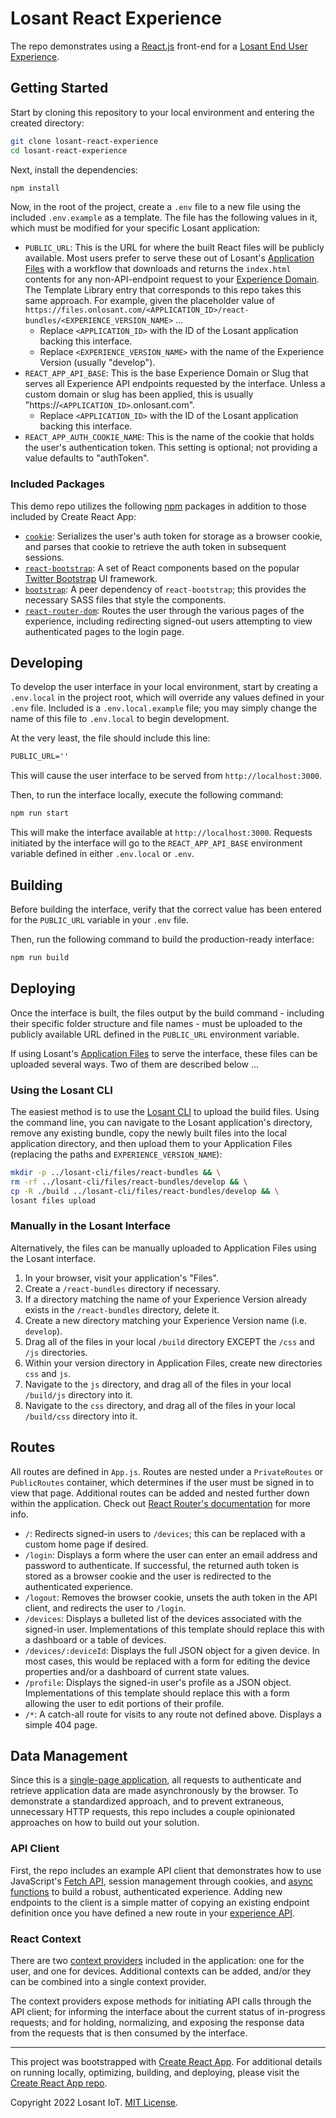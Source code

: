 # Losant React Experience

The repo demonstrates using a [React.js](https://reactjs.org/) front-end for a [Losant End User Experience](https://docs.losant.com/experiences/overview/).

## Getting Started

Start by cloning this repository to your local environment and entering the created directory:

```bash
git clone losant-react-experience
cd losant-react-experience
```

Next, install the dependencies:

```bash
npm install
```

Now, in the root of the project, create a `.env` file to a new file using the included `.env.example` as a template. The file has the following values in it, which must be modified for your specific Losant application:

- `PUBLIC_URL`: This is the URL for where the built React files will be publicly available. Most users prefer to serve these out of Losant's [Application Files](https://docs.losant.com/applications/files/) with a workflow that downloads and returns the `index.html` contents for any non-API-endpoint request to your [Experience Domain](https://docs.losant.com/experiences/domains/). The Template Library entry that corresponds to this repo takes this same approach. For example, given the placeholder value of `https://files.onlosant.com/<APPLICATION_ID>/react-bundles/<EXPERIENCE_VERSION_NAME>` ...
  - Replace `<APPLICATION_ID>` with the ID of the Losant application backing this interface.
  - Replace `<EXPERIENCE_VERSION_NAME>` with the name of the Experience Version (usually "develop").
- `REACT_APP_API_BASE`: This is the base Experience Domain or Slug that serves all Experience API endpoints requested by the interface. Unless a custom domain or slug has been applied, this is usually "https://`<APPLICATION_ID>`.onlosant.com".
  - Replace `<APPLICATION_ID>` with the ID of the Losant application backing this interface.
- `REACT_APP_AUTH_COOKIE_NAME`: This is the name of the cookie that holds the user's authentication token. This setting is optional; not providing a value defaults to "authToken".

### Included Packages

This demo repo utilizes the following [npm](https://www.npmjs.com/) packages in addition to those included by Create React App:

- [`cookie`](https://www.npmjs.com/package/cookie): Serializes the user's auth token for storage as a browser cookie, and parses that cookie to retrieve the auth token in subsequent sessions.
- [`react-bootstrap`](https://www.npmjs.com/package/react-bootstrap): A set of React components based on the popular [Twitter Bootstrap](https://getbootstrap.com/) UI framework.
- [`bootstrap`](https://www.npmjs.com/package/bootstrap): A peer dependency of `react-bootstrap`; this provides the necessary SASS files that style the components.
- [`react-router-dom`](https://www.npmjs.com/package/react-router-dom): Routes the user through the various pages of the experience, including redirecting signed-out users attempting to view authenticated pages to the login page.

## Developing

To develop the user interface in your local environment, start by creating a `.env.local` in the project root, which will override any values defined in your `.env` file. Included is a `.env.local.example` file; you may simply change the name of this file to `.env.local` to begin development.

At the very least, the file should include this line:

```txt
PUBLIC_URL=''
```

This will cause the user interface to be served from `http://localhost:3000`.

Then, to run the interface locally, execute the following command:

```bash
npm run start
```

This will make the interface available at `http://localhost:3000`. Requests initiated by the interface will go to the `REACT_APP_API_BASE` environment variable defined in either `.env.local` or `.env`.

## Building

Before building the interface, verify that the correct value has been entered for the `PUBLIC_URL` variable in your `.env` file.

Then, run the following command to build the production-ready interface:

```bash
npm run build
```

## Deploying

Once the interface is built, the files output by the build command - including their specific folder structure and file names -  must be uploaded to the publicly available URL defined in the `PUBLIC_URL` environment variable.

If using Losant's [Application Files](https://docs.losant.com/applications/files/) to serve the interface, these files can be uploaded several ways. Two of them are described below ...

### Using the Losant CLI

The easiest method is to use the [Losant CLI](https://docs.losant.com/cli/overview/) to upload the build files. Using the command line, you can navigate to the Losant application's directory, remove any existing bundle, copy the newly built files into the local application directory, and then upload them to your Application Files (replacing the paths and `EXPERIENCE_VERSION_NAME`):

```bash
mkdir -p ../losant-cli/files/react-bundles && \
rm -rf ../losant-cli/files/react-bundles/develop && \
cp -R ./build ../losant-cli/files/react-bundles/develop && \
losant files upload
```

### Manually in the Losant Interface

Alternatively, the files can be manually uploaded to Application Files using the Losant interface.

1. In your browser, visit your application's "Files".
2. Create a `/react-bundles` directory if necessary.
3. If a directory matching the name of your Experience Version already exists in the `/react-bundles` directory, delete it.
4. Create a new directory matching your Experience Version name (i.e. `develop`).
5. Drag all of the files in your local `/build` directory EXCEPT the `/css` and `/js` directories.
6. Within your version directory in Application Files, create new directories `css` and `js`.
7. Navigate to the `js` directory, and drag all of the files in your local `/build/js` directory into it.
8. Navigate to the `css` directory, and drag all of the files in your local `/build/css` directory into it.

## Routes

All routes are defined in `App.js`. Routes are nested under a `PrivateRoutes` or `PublicRoutes` container, which determines if the user must be signed in to view that page. Additional routes can be added and nested further down within the application. Check out [React Router's documentation](https://reactrouter.com/) for more info.

- `/`: Redirects signed-in users to `/devices`; this can be replaced with a custom home page if desired.
- `/login`: Displays a form where the user can enter an email address and password to authenticate. If successful, the returned auth token is stored as a browser cookie and the user is redirected to the authenticated experience.
- `/logout`: Removes the browser cookie, unsets the auth token in the API client, and redirects the user to `/login`.
- `/devices`: Displays a bulleted list of the devices associated with the signed-in user. Implementations of this template should replace this with a dashboard or a table of devices.
- `/devices/:deviceId`: Displays the full JSON object for a given device. In most cases, this would be replaced with a form for editing the device properties and/or a dashboard of current state values.
- `/profile`: Displays the signed-in user's profile as a JSON object. Implementations of this template should replace this with a form allowing the user to edit portions of their profile.
- `/*`: A catch-all route for visits to any route not defined above. Displays a simple 404 page.

## Data Management

Since this is a [single-page application](https://developer.mozilla.org/en-US/docs/Glossary/SPA), all requests to authenticate and retrieve application data are made asynchronously by the browser. To demonstrate a standardized approach, and to prevent extraneous, unnecessary HTTP requests, this repo includes a couple opinionated approaches on how to build out your solution.

### API Client

First, the repo includes an example API client that demonstrates how to use JavaScript's [Fetch API](https://developer.mozilla.org/en-US/docs/Web/API/Fetch_API), session management through cookies, and [async functions](https://developer.mozilla.org/en-US/docs/Web/JavaScript/Reference/Statements/async_function) to build a robust, authenticated experience. Adding new endpoints to the client is a simple matter of copying an existing endpoint definition once you have defined a new route in your [experience API](https://docs.losant.com/guides/building-an-experience-api/overview/).

### React Context

There are two [context providers](https://reactjs.org/docs/context.html) included in the application: one for the user, and one for devices. Additional contexts can be added, and/or they can be combined into a single context provider.

The context providers expose methods for initiating API calls through the API client; for informing the interface about the current status of in-progress requests; and for holding, normalizing, and exposing the response data from the requests that is then consumed by the interface.

---

This project was bootstrapped with [Create React App](https://github.com/facebook/create-react-app). For additional details on running locally, optimizing, building, and deploying, please visit the [Create React App repo](https://github.com/facebook/create-react-app).

Copyright 2022 Losant IoT. [MIT License](LICENSE.txt).
